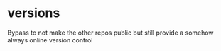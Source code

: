 # versions
Bypass to not make the other repos public but still provide a somehow always online version control
